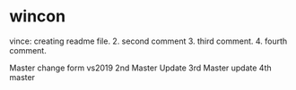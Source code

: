# wincon

vince: creating readme file.
2. second comment
3. third comment.
4. fourth comment.

Master change form vs2019
2nd Master Update
3rd Master update
4th master